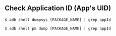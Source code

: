 
## Check Application ID (App's UID)

```
$ adb shell dumpsys [PACKAGE_NAME] | grep appId

$ adb shell pm dump [PACKAGE_NAME] | grep appId
```
